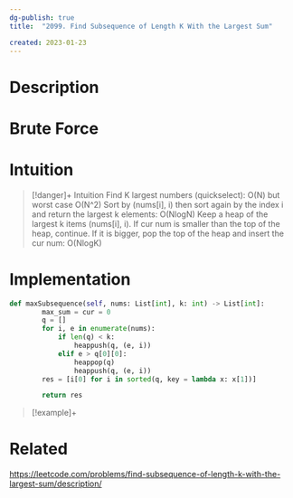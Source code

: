 ```yaml
---
dg-publish: true
title:  "2099. Find Subsequence of Length K With the Largest Sum"

created: 2023-01-23
---
```



# Description

# Brute Force
# Intuition

>[!danger]+ Intuition
> Find K largest numbers (quickselect): O(N) but worst case O(N^2)
> Sort by (nums[i], i) then sort again by the index i and return the largest k elements: O(NlogN)
> Keep a heap of the largest k items (nums[i], i). If cur num is smaller than the top of the heap, continue. If it is bigger, pop the top of the heap and insert the cur num: O(NlogK)


# Implementation
```python
def maxSubsequence(self, nums: List[int], k: int) -> List[int]:
        max_sum = cur = 0
        q = []
        for i, e in enumerate(nums):
            if len(q) < k:
                heappush(q, (e, i))
            elif e > q[0][0]:
                heappop(q)
                heappush(q, (e, i))
        res = [i[0] for i in sorted(q, key = lambda x: x[1])]

        return res
```

>[!example]+ 


# Related
https://leetcode.com/problems/find-subsequence-of-length-k-with-the-largest-sum/description/